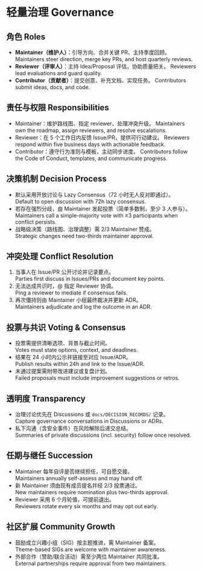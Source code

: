 # 轻量治理 Governance

## 角色 Roles
- **Maintainer（维护人）**：引导方向、合并关键 PR、主持季度回顾。 Maintainers steer direction, merge key PRs, and host quarterly reviews.
- **Reviewer（评审人）**：主持 Idea/Proposal 评估，协助质量把关。 Reviewers lead evaluations and guard quality.
- **Contributor（贡献者）**：提交创意、补充文档、实现任务。 Contributors submit ideas, docs, and code.

## 责任与权限 Responsibilities
- Maintainer：维护路线图、指定 reviewer、处理冲突升级。 Maintainers own the roadmap, assign reviewers, and resolve escalations.
- Reviewer：在 5 个工作日内反馈 Issue/PR，提供可行动建议。 Reviewers respond within five business days with actionable feedback.
- Contributor：遵守行为准则与模板，主动同步进度。 Contributors follow the Code of Conduct, templates, and communicate progress.

## 决策机制 Decision Process
- 默认采用开放讨论与 Lazy Consensus（72 小时无人反对即通过）。  
  Default to open discussion with 72h lazy consensus.
- 若存在强烈分歧，由 Maintainer 发起投票（简单多数制，至少 3 人参与）。  
  Maintainers call a simple-majority vote with ≥3 participants when conflict persists.
- 战略级决策（路线图、治理调整）需 2/3 Maintainer 赞成。  
  Strategic changes need two-thirds maintainer approval.

## 冲突处理 Conflict Resolution
1. 当事人在 Issue/PR 公开讨论并记录要点。  
   Parties first discuss in Issues/PRs and document key points.
2. 无法达成共识时，@ 指定 Reviewer 协调。  
   Ping a reviewer to mediate if consensus fails.
3. 再次僵持则由 Maintainer 小组最终裁决并更新 ADR。  
   Maintainers adjudicate and log the outcome in an ADR.

## 投票与共识 Voting & Consensus
- 投票需提供清晰选项、背景与截止时间。  
  Votes must state options, context, and deadlines.
- 结果在 24 小时内公示并链接至对应 Issue/ADR。  
  Publish results within 24h and link to the Issue/ADR.
- 未通过提案需附带改进建议或复盘计划。  
  Failed proposals must include improvement suggestions or retros.

## 透明度 Transparency
- 治理讨论优先在 Discussions 或 `docs/DECISION_RECORDS/` 记录。  
  Capture governance conversations in Discussions or ADRs.
- 私下沟通（含安全事件）在风险解除后递交总结。  
  Summaries of private discussions (incl. security) follow once resolved.

## 任期与继任 Succession
- Maintainer 每年自评是否继续担任，可自愿交接。  
  Maintainers annually self-assess and may hand off.
- 新 Maintainer 须由现有成员提名并经 2/3 投票通过。  
  New maintainers require nomination plus two-thirds approval.
- Reviewer 采用 6 个月轮值，可提前退出。  
  Reviewers rotate every six months and may opt out early.

## 社区扩展 Community Growth
- 鼓励成立兴趣小组（SIG）按主题推进，需 Maintainer 备案。  
  Theme-based SIGs are welcome with maintainer awareness.
- 外部合作（赞助/联合活动）需至少两位 Maintainer 共同批准。  
  External partnerships require approval from two maintainers.
